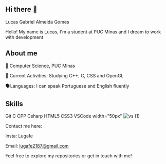 ## Hi there 👋
Lucas Gabriel Almeida Gomes

Hello! My name is Lucas, I'm a student at PUC Minas and I dream to work with development 


## About me

📖 Computer Science, PUC Minas

🌱 Current Activities: Studying C++, C, CSS and OpenGL

🗣️Languages: I can speak Portuguese and English fluently

## Skills
Git C CPP Csharp HTML5 CSS3 VSCode
width="50px"
![vs (1)](https://github.com/Lugafe/Lugafe/assets/78453863/32102612-9c6d-451b-a5d5-e807bbac3344)


Contact me here:

Insta: Lugafe

Email: lugafe2187@gmail.com

Feel free to explore my repositories or get in touch with me! 


  
<!--
**Lugafe/Lugafe** is a ✨ _special_ ✨ repository because its `README.md` (this file) appears on your GitHub profile.

Here are some ideas to get you started:

- 🔭 I’m currently working on ...
- 🌱 I’m currently learning ...
- 👯 I’m looking to collaborate on ...
- 🤔 I’m looking for help with ...
- 💬 Ask me about ...
- 📫 How to reach me: ...
- 😄 Pronouns: ...
- ⚡ Fun fact: ...
-->
